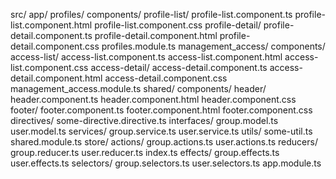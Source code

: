 src/
  app/
    profiles/
      components/
        profile-list/
          profile-list.component.ts
          profile-list.component.html
          profile-list.component.css
        profile-detail/
          profile-detail.component.ts
          profile-detail.component.html
          profile-detail.component.css
      profiles.module.ts
    management_access/
      components/
        access-list/
          access-list.component.ts
          access-list.component.html
          access-list.component.css
        access-detail/
          access-detail.component.ts
          access-detail.component.html
          access-detail.component.css
      management_access.module.ts
    shared/
      components/
        header/
          header.component.ts
          header.component.html
          header.component.css
        footer/
          footer.component.ts
          footer.component.html
          footer.component.css
      directives/
        some-directive.directive.ts
      interfaces/
        group.model.ts
        user.model.ts
      services/
        group.service.ts
        user.service.ts
      utils/
        some-util.ts
      shared.module.ts
    store/
      actions/
        group.actions.ts
        user.actions.ts
      reducers/
        group.reducer.ts
        user.reducer.ts
        index.ts
      effects/
        group.effects.ts
        user.effects.ts
      selectors/
        group.selectors.ts
        user.selectors.ts
    app.module.ts
